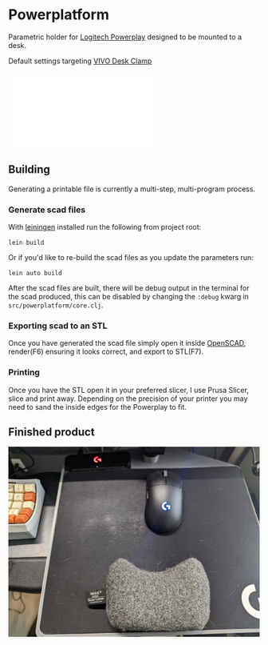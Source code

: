 # Powerplatform

Parametric holder for [Logitech Powerplay](https://www.logitechg.com/en-us/products/gaming-mouse-pads/powerplay-wireless-charging.943-000109.html) designed to be mounted to a desk.

Default settings targeting [VIVO Desk Clamp](https://smile.amazon.com/gp/product/B07NLLZS8X/)

![STL](./things/powerplatform.stl)

## Building

Generating a printable file is currently a multi-step, multi-program process.

### Generate scad files

With [leiningen](https://leiningen.org/) installed run the following from project root:

```shell
lein build
```

Or if you'd like to re-build the scad files as you update the parameters run:

```shell
lein auto build
```

After the scad files are built, there will be debug output in the terminal for the scad produced, this can be disabled by changing the `:debug` kwarg in `src/powerplatform/core.clj`.

### Exporting scad to an STL

Once you have generated the scad file simply open it inside [OpenSCAD](https://openscad.org/), render(F6) ensuring it looks correct, and export to STL(F7).

### Printing

Once you have the STL open it in your preferred slicer, I use Prusa Slicer, slice and print away. Depending on the precision of your printer you may need to sand the inside edges for the Powerplay to fit.

## Finished product

![Finished](./images/finished.jpg)
